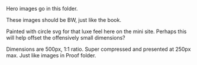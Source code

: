 Hero images go in this folder.

These images should be BW, just like the book.

Painted with circle svg for that luxe feel here on the mini site. Perhaps this will help offset the offensively small dimensions?

Dimensions are 500px, 1:1 ratio. Super compressed and presented at 250px max. Just like images in Proof folder.
